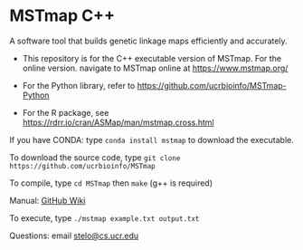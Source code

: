 # MSTmap C++
A software tool that builds genetic linkage maps efficiently and accurately.

- This repository is for the C++ executable version of MSTmap. For the online version. navigate to MSTmap online at https://www.mstmap.org/

- For the Python library, refer to https://github.com/ucrbioinfo/MSTmap-Python

- For the R package, see https://rdrr.io/cran/ASMap/man/mstmap.cross.html

If you have CONDA: type ``conda install mstmap`` to download the executable.

To download the source code, type ``git clone https://github.com/ucrbioinfo/MSTmap``

To compile, type ``cd MSTmap`` then ``make`` (g++ is required)

Manual: [GitHub Wiki](https://github.com/ucrbioinfo/MSTmap/wiki)

To execute, type ``./mstmap example.txt output.txt``

Questions: email stelo@cs.ucr.edu
